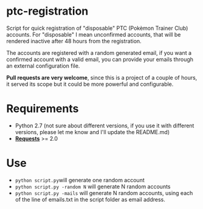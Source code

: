 ptc-registration
============
Script for quick registration of "disposable" PTC (Pokèmon Trainer Club) accounts. For "disposable" I mean unconfirmed accounts, that will be rendered inactive after 48 hours from the registration.

The accounts are registered with a random generated email, if you want a confirmed account with a valid email, you can provide your emails through an external configuration file.

**Pull requests are very welcome**, since this is a project of a couple of hours, it served its scope but it could be more powerful and configurable.

Requirements
============
* Python 2.7 (not sure about different versions, if you use it with different versions, please let me know and I'll update the README.md)
* **[Requests](https://github.com/kennethreitz/requests)** >= 2.0

Use
============
* `python script.py`will generate one random account
* `python script.py -random N` will generate N random accounts
* `python script.py -mails` will generate N random accounts, using each of the line of emails.txt in the script folder as email address.

